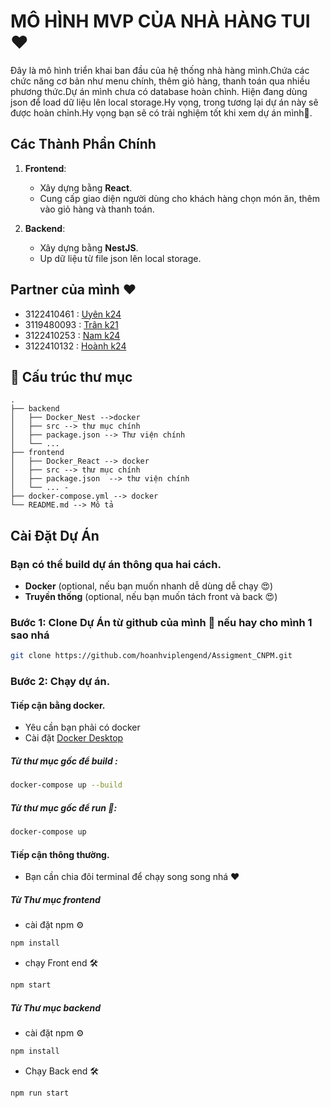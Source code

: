 # MÔ HÌNH MVP CỦA NHÀ HÀNG TUI ❤️

Đây là mô hình triển khai ban đầu của hệ thống nhà hàng mình.Chứa các chức năng cơ bản như menu chính, thêm giỏ hàng, thanh toán qua nhiều phương thức.Dự án mình chưa có database hoàn chỉnh. Hiện đang dùng json để load dữ liệu lên local storage.Hy vọng, trong tương lại dự án này sẽ được hoàn chỉnh.Hy vọng bạn sẽ có trải nghiệm tốt khi xem dự án mình🥰. 
## Các Thành Phần Chính

1. **Frontend**:
   - Xây dựng bằng **React**.
   - Cung cấp giao diện người dùng cho khách hàng  chọn món ăn, thêm vào giỏ hàng và thanh toán.

2. **Backend**:
   - Xây dựng bằng **NestJS**.
   - Up dữ liệu từ file json lên local storage.
## Partner của mình ❤️
- 3122410461 : [Uyên k24](https://github.com/PhuongUyen1311)
- 3119480093 : [Trân k21](https://github.com/trannguyen5801)
- 3122410253 : [Nam k24](https://github.com/NhatNam15151515)
- 3122410132 : [Hoành k24](https://github.com/hoanhviplengend)
## 📁 Cấu trúc thư mục

```
.
├── backend
│   ├── Docker_Nest -->docker
│   ├── src --> thư mục chính
│   ├── package.json --> Thư viện chính
│   └── ...
├── frontend
│   ├── Docker_React --> docker
│   ├── src --> thư mục chính
│   ├── package.json  --> thư viện chính 
│   └── ... -
├── docker-compose.yml --> docker
└── README.md --> Mô tả
```

## Cài Đặt Dự Án

### Bạn có thể build dự án thông qua hai cách.

- **Docker** (optional, nếu bạn muốn nhanh dễ dùng dễ chạy 😍)
- **Truyền thống** (optional, nếu bạn muốn tách front và back 😍)

### Bước 1: Clone Dự Án từ github của mình 🤣 nếu hay cho mình 1 sao nhá 

```bash
git clone https://github.com/hoanhviplengend/Assigment_CNPM.git
```
### Bước 2: Chạy dự án.
#### Tiếp cận bằng docker.
- Yêu cần bạn phải có docker
- Cài đặt [Docker Desktop](https://www.docker.com/products/docker-desktop/)
##### Từ thư mục gốc để build :
```bash
docker-compose up --build
```
##### Từ thư mục gốc để run 🏃:
```bash
docker-compose up
```
#### Tiếp cận thông thường.
- Bạn cần chia đôi terminal để chạy song song nhá ❤️
##### Từ Thư mục frontend
- cài đặt npm ⚙️
```bash
npm install
```
- chạy Front end 🛠️
```bash
npm start
```
##### Từ Thư mục backend
- cài đặt npm ⚙️
```bash
npm install
```
- Chạy Back end 🛠️
```bash
npm run start
```
